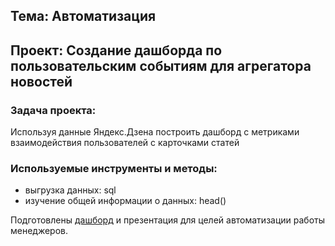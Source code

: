 ## Тема: Автоматизация

## Проект: Создание дашборда по пользовательским событиям для агрегатора новостей

### Задача проекта: 
Используя данные Яндекс.Дзена построить дашборд с метриками взаимодействия пользователей с карточками статей 

### Используемые инструменты и методы:
* выгрузка данных: sql
* изучение общей информации о данных: head()

Подготовлены [дашборд](https://public.tableau.com/app/profile/margarita7955/viz/_-_16611871807570/__) и презентация для целей автоматизации работы менеджеров.
